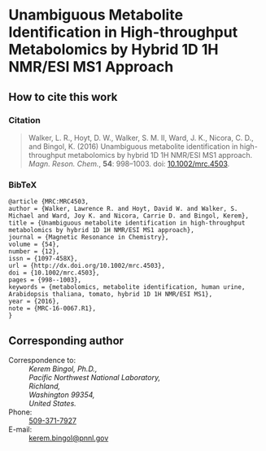 # Unambiguous Metabolite Identification in High-throughput Metabolomics by Hybrid 1D 1H NMR/ESI MS1 Approach

## How to cite this work

### Citation

> Walker, L. R., Hoyt, D. W., Walker, S. M. II, Ward, J. K., Nicora, C. D., and Bingol, K. (2016) Unambiguous metabolite identification in high-throughput metabolomics by hybrid 1D 1H NMR/ESI MS1 approach. *Magn. Reson. Chem.*, **54**: 998–1003. doi: [10.1002/mrc.4503](http://dx.doi.org/10.1002/mrc.4503).

### BibTeX

```
@article {MRC:MRC4503,
author = {Walker, Lawrence R. and Hoyt, David W. and Walker, S. Michael and Ward, Joy K. and Nicora, Carrie D. and Bingol, Kerem},
title = {Unambiguous metabolite identification in high-throughput metabolomics by hybrid 1D 1H NMR/ESI MS1 approach},
journal = {Magnetic Resonance in Chemistry},
volume = {54},
number = {12},
issn = {1097-458X},
url = {http://dx.doi.org/10.1002/mrc.4503},
doi = {10.1002/mrc.4503},
pages = {998--1003},
keywords = {metabolomics, metabolite identification, human urine, Arabidopsis thaliana, tomato, hybrid 1D 1H NMR/ESI MS1},
year = {2016},
note = {MRC-16-0067.R1},
}
```

## Corresponding author

<dl>
  <dt>Correspondence to:</dt>
  <dd>
    <address>
      Kerem Bingol, Ph.D.,<br/>
      Pacific Northwest National Laboratory,<br/>
      Richland,<br/>
      Washington 99354,<br/>
      United States.
    </address>
  </dd>
  
  <dt>Phone:</dt>
  <dd>
    <a href="tel:+15093717927">509-371-7927</a>
  </dd>
  
  <dt>E-mail:</dt>
  <dd>
    <a href="mailto:kerem.bingol@pnnl.gov">kerem.bingol@pnnl.gov</a>
  </dd>
</dl>
